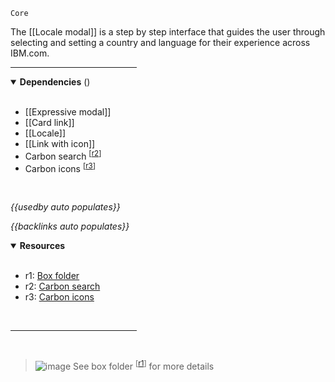 `Core` <!-- category start --><!-- category end -->

The [[Locale modal]] is a step by step interface that guides the user through selecting and setting a country and language for their experience across IBM.com.

<hr width="40%" />

<!-- toc start open="true" --><!-- toc end -->

<details open="true">
  <summary><strong>Dependencies</strong> (<!-- dependencyCount start --><!-- dependencyCount end -->)</summary><br />

- [[Expressive modal]]
- [[Card link]]
- [[Locale]]
- [[Link with icon]]
- Carbon search <sup>[[r2](#resources)]</sup>
- Carbon icons <sup>[[r3](#resources)]</sup>

<br />
</details>

<!-- usedby start open="true" -->
*{{usedby auto populates}}*
<!-- usedby end -->

<!-- backlinks start open="true" -->
*{{backlinks auto populates}}*
<!-- backlinks end -->

<a name="resources"></a>
<details open="true">
  <summary><strong>Resources</strong></summary><br />

- r1: [Box folder](https://ibm.ent.box.com/folder/82255256134)
- r2: [Carbon search](https://www.carbondesignsystem.com/components/search/usage/)
- r3: [Carbon icons](https://www.carbondesignsystem.com/guidelines/icons/library/)

<br />
</details>

<hr width="40%" />

<br />

> ![image](https://user-images.githubusercontent.com/3793636/117873919-f6faba80-b265-11eb-81a5-039bdcd822e8.png)  See box folder <sup>[[r1](#resources)]</sup> for more details